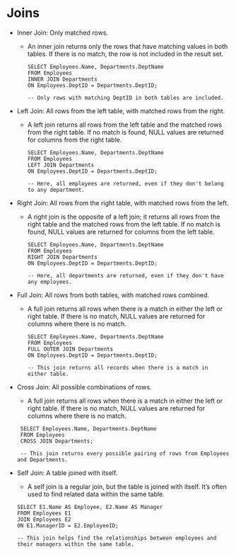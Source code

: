 # Joins

- Inner Join: Only matched rows.
    - An inner join returns only the rows that have matching values in both tables. If there is no match, the row is not
      included in the result set.
      ```
      SELECT Employees.Name, Departments.DeptName
      FROM Employees
      INNER JOIN Departments
      ON Employees.DeptID = Departments.DeptID;
      
      -- Only rows with matching DeptID in both tables are included.
      ```

- Left Join: All rows from the left table, with matched rows from the right.
    - A left join returns all rows from the left table and the matched rows from the right table. If no match is found,
      NULL values are returned for columns from the right table.
        ```
        SELECT Employees.Name, Departments.DeptName
        FROM Employees
        LEFT JOIN Departments
        ON Employees.DeptID = Departments.DeptID;
      
        -- Here, all employees are returned, even if they don't belong to any department.
        ```

- Right Join: All rows from the right table, with matched rows from the left.
    - A right join is the opposite of a left join; it returns all rows from the right table and the matched rows from
      the left table. If no match is found, NULL values are returned for columns from the left table.
        ```
        SELECT Employees.Name, Departments.DeptName
        FROM Employees
        RIGHT JOIN Departments
        ON Employees.DeptID = Departments.DeptID;
      
        -- Here, all departments are returned, even if they don't have any employees.
        ```

- Full Join: All rows from both tables, with matched rows combined.
    - A full join returns all rows when there is a match in either the left or right table. If there is no match, NULL
      values are returned for columns where there is no match.
         ```
         SELECT Employees.Name, Departments.DeptName
         FROM Employees
         FULL OUTER JOIN Departments
         ON Employees.DeptID = Departments.DeptID;
       
         -- This join returns all records when there is a match in either table.
         ```
- Cross Join: All possible combinations of rows.
    - A full join returns all rows when there is a match in either the left or right table. If there is no match,
      NULL
      values are returned for columns where there is no match.
     ```
      SELECT Employees.Name, Departments.DeptName
      FROM Employees
      CROSS JOIN Departments;
  
      -- This join returns every possible pairing of rows from Employees and Departments.
     ```

- Self Join: A table joined with itself.
    - A self join is a regular join, but the table is joined with itself. It’s often used to find related data within
      the same table.
     ```
    SELECT E1.Name AS Employee, E2.Name AS Manager
    FROM Employees E1
    JOIN Employees E2
    ON E1.ManagerID = E2.EmployeeID;

    -- This join helps find the relationships between employees and their managers within the same table.
     ```